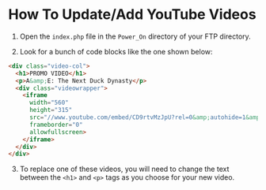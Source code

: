 How To Update/Add YouTube Videos
===

1. Open the `index.php` file in the `Power_On` directory of your FTP directory.

2. Look for a bunch of code blocks like the one shown below:

  ```html
  <div class="video-col">
    <h1>PROMO VIDEO</h1>
    <p>A&amp;E: The Next Duck Dynasty</p>
    <div class="videowrapper">
      <iframe
        width="560"
        height="315"
        src="//www.youtube.com/embed/CD9rtvMzJpU?rel=0&amp;autohide=1&amp;showinfo=0"
        frameborder="0"
        allowfullscreen>
      </iframe>
    </div>
  </div>
  ```
  
3. To replace one of these videos, you will need to change the text between the `<h1>` and `<p>` tags as you choose for your new video.
